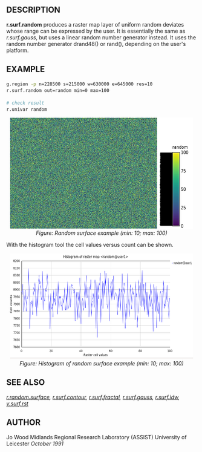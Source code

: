 ## DESCRIPTION

**r.surf.random** produces a raster map layer of uniform random deviates
whose range can be expressed by the user. It is essentially the same as
*r.surf.gauss*, but uses a linear random number generator instead. It
uses the random number generator drand48() or rand(), depending on the
user's platform.

## EXAMPLE

```bash
g.region -p n=228500 s=215000 w=630000 e=645000 res=10
r.surf.random out=random min=0 max=100

# check result
r.univar random
```

<div align="center" style="margin: 10px">

[<img src="r_surf_random.jpg" data-border="0" width="600" height="293"
alt="r.random.surface example (min: 10; max: 100)" />](r_surf_random.jpg)
*Figure: Random surface example (min: 10; max: 100)*

</div>

With the histogram tool the cell values versus count can be shown.

<div align="center" style="margin: 10px">

[<img src="r_surf_random_hist.png" data-border="0" width="600"
height="280"
alt="r.random.surface example histogram (min: 10; max: 100)" />](r_surf_random_hist.png)
*Figure: Histogram of random surface example (min: 10; max: 100)*

</div>

## SEE ALSO

*[r.random.surface](r.random.surface.md),
[r.surf.contour](r.surf.contour.md),
[r.surf.fractal](r.surf.fractal.md), [r.surf.gauss](r.surf.gauss.md),
[r.surf.idw](r.surf.idw.md), [v.surf.rst](v.surf.rst.md)*

## AUTHOR

Jo Wood
Midlands Regional Research Laboratory (ASSIST)
University of Leicester
*October 1991*
